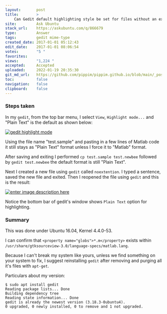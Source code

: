 ```yaml
---
layout:       post
title:        >
    Can Gedit default highlighting style be set for files without an extension?
site:         Ask Ubuntu
stack_url:    https://askubuntu.com/q/866679
type:         Answer
tags:         gedit mime-type
created_date: 2017-01-01 05:12:43
edit_date:    2017-01-01 08:06:54
votes:        "5 "
favorites:    
views:        "1,224 "
accepted:     Accepted
uploaded:     2022-01-19 20:35:30
git_md_url:   https://github.com/pippim/pippim.github.io/blob/main/_posts/2017/2017-01-01-Can-Gedit-default-highlighting-style-be-set-for-files-without-an-extension^.md
toc:          false
navigation:   false
clipboard:    false
---
```


### Steps taken

In my `gedit`, from the top bar menu, I select `View`, `Highlight mode...` and "Plain Text" is the default as shown below:

[![gedit highlight mode][1]][1]

Using the file name "test.sample" and pasting in a few lines of Matlab code it still stays as "Plain Text" format unless I force it to "Matlab" format.

After saving and exiting I performed `cp test.sample test.newbee` followed by `gedit test.newbee` the default format is still "Plain Text".

Next I created a new file using `gedit` called `noextention`. I typed a sentence, saved the new file and exited. Then I reopened the file using `gedit` and this is the result:

[![enter image description here][2]][2]

Notice the bottom bar of gedit's window shows `Plain Text` option for highlighting.

### Summary

This was done under Ubuntu 16.04, Kernel 4.4.0-53.

I can confirm that `<property name="globs">*.m</property>` exists within `/usr/share/gtksourceview-3.0/language-specs/matlab.lang`.

Because I can't break my system like yours, unless we find something on your system to fix, I suggest reinstalling `gedit` after removing and purging all it's files with `apt-get`.

Particulars about my version:

``` 
$ sudo apt install gedit
Reading package lists... Done
Building dependency tree       
Reading state information... Done
gedit is already the newest version (3.18.3-0ubuntu4).
0 upgraded, 0 newly installed, 0 to remove and 1 not upgraded.
```


  [1]: https://i.stack.imgur.com/2H8BY.png
  [2]: https://i.stack.imgur.com/IXCrw.png
